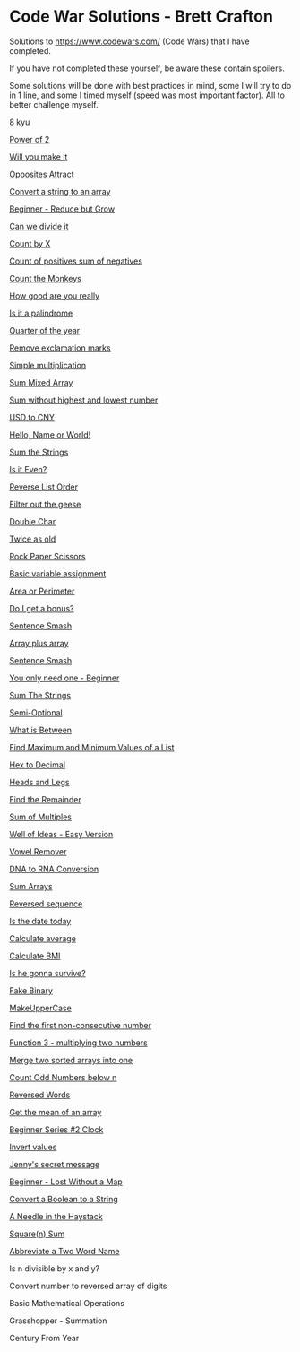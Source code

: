 # Code War Solutions - Brett Crafton
Solutions to https://www.codewars.com/ (Code Wars) that I have completed.<br>

If you have not completed these yourself, be aware these contain spoilers.

Some solutions will be done with best practices in mind, some I will try to do in 1 line, and some I timed myself (speed was most important factor). All to better challenge myself.

8 kyu

<a target="_blank" rel="noopener noreferrer" href="https://brettcrafton.github.io/CodeWars-JavaScript/Powers%20of%202/index.html">Power of 2</a>

<a target="_blank" rel="noopener noreferrer" href="https://brettcrafton.github.io/CodeWars-JavaScript/Will%20you%20make%20it/index.html">Will you make it</a>

<a target="_blank" rel="noopener noreferrer" href="https://brettcrafton.github.io/CodeWars-JavaScript/Opposites%20Attract/index.html">Opposites Attract</a>

<a target="_blank" rel="noopener noreferrer" href="https://brettcrafton.github.io/CodeWars-JavaScript/Convert%20a%20string%20to%20an%20array/index.html">Convert a string to an array</a>

<a target="_blank" rel="noopener noreferrer" href="https://brettcrafton.github.io/CodeWars-JavaScript/Beginner%20-%20Reduce%20but%20Grow/index.html">Beginner - Reduce but Grow</a>

<a target="_blank" rel="noopener noreferrer" href="https://brettcrafton.github.io/CodeWars-JavaScript/Can%20we%20divide%20it/index.html">Can we divide it</a>

<a target="_blank" rel="noopener noreferrer" href="https://brettcrafton.github.io/CodeWars-JavaScript/Count%20by%20X/index.html">Count by X</a>

<a target="_blank" rel="noopener noreferrer" href="https://brettcrafton.github.io/CodeWars-JavaScript/Count%20of%20positives%20sum%20of%20negatives/index.html">Count of positives sum of negatives</a>

<a target="_blank" rel="noopener noreferrer" href="https://brettcrafton.github.io/CodeWars-JavaScript/Count%20the%20Monkeys/index.html">Count the Monkeys</a>

<a target="_blank" rel="noopener noreferrer" href="https://brettcrafton.github.io/CodeWars-JavaScript/How%20good%20are%20you%20really/index.html">How good are you really</a>

<a target="_blank" rel="noopener noreferrer" href="https://brettcrafton.github.io/CodeWars-JavaScript/Is%20it%20a%20palindrome/index.html">Is it a palindrome</a>

<a target="_blank" rel="noopener noreferrer" href="https://brettcrafton.github.io/CodeWars-JavaScript/Quarter%20of%20the%20year/index.html">Quarter of the year</a>

<a target="_blank" rel="noopener noreferrer" href="https://brettcrafton.github.io/CodeWars-JavaScript/Remove%20exclamation%20marks/index.html">Remove exclamation marks</a>

<a target="_blank" rel="noopener noreferrer" href="https://brettcrafton.github.io/CodeWars-JavaScript/Simple%20multiplication/index.html">Simple multiplication</a>

<a target="_blank" rel="noopener noreferrer" href="https://brettcrafton.github.io/CodeWars-JavaScript/Sum%20Mixed%20Array/index.html">Sum Mixed Array</a>

<a target="_blank" rel="noopener noreferrer" href="https://brettcrafton.github.io/CodeWars-JavaScript/Sum%20without%20highest%20and%20lowest%20number/index.html">Sum without highest and lowest number</a>

<a target="_blank" rel="noopener noreferrer" href="https://brettcrafton.github.io/CodeWars-JavaScript/USD%20to%20CNY/index.html">USD to CNY</a>

<a target="_blank" rel="noopener noreferrer" href="https://brettcrafton.github.io/CodeWars-JavaScript/Hello%2C%20Name%20or%20World/index.html">Hello, Name or World!</a>

<a target="_blank" rel="noopener noreferrer" href="https://brettcrafton.github.io/CodeWars-JavaScript/Sum%20The%20Strings/index.html">Sum the Strings</a>

<a target="_blank" rel="noopener noreferrer" href="https://brettcrafton.github.io/CodeWars-JavaScript/Is%20it%20Even/index.html">Is it Even?</a>

<a target="_blank" rel="noopener noreferrer" href="https://brettcrafton.github.io/CodeWars-JavaScript/main/Reverse%20List%20Order/index.html">Reverse List Order</a>

<a target="_blank" rel="noopener noreferrer" href="https://brettcrafton.github.io/CodeWars-JavaScript/main/Filter%20out%20the%20geese/index.html">Filter out the geese</a>

<a target="_blank" rel="noopener noreferrer" href="https://brettcrafton.github.io/CodeWars-JavaScript/Double%20Char/index.html">Double Char</a>

<a target="_blank" rel="noopener noreferrer" href="https://brettcrafton.github.io/CodeWars-JavaScript/Twice%20as%20old/index.html">Twice as old</a>

<a target="_blank" rel="noopener noreferrer" href="https://brettcrafton.github.io/CodeWars-JavaScript/Rock%20Paper%20Scissors/index.html">Rock Paper Scissors</a>

<a target="_blank" rel="noopener noreferrer" href="https://brettcrafton.github.io/CodeWars-JavaScript/Basic%20variable%20assignment/index.html">Basic variable assignment</a>

<a target="_blank" rel="noopener noreferrer" href="https://brettcrafton.github.io/CodeWars-JavaScript/Area%20or%20Perimeter/index.html">Area or Perimeter</a>

<a target="_blank" rel="noopener noreferrer" href="https://brettcrafton.github.io/CodeWars-JavaScript/Do%20I%20get%20a%20bonus/index.html">Do I get a bonus?</a>

<a target="_blank" rel="noopener noreferrer" href="https://brettcrafton.github.io/CodeWars-JavaScript/Sentence%20Smash/index.html">Sentence Smash</a>

<a target="_blank" rel="noopener noreferrer" href="https://brettcrafton.github.io/CodeWars-JavaScript/Array%20plus%20array/index.html">Array plus array</a>

<a target="_blank" rel="noopener noreferrer" href="https://brettcrafton.github.io/CodeWars-JavaScript/Sentence%20Smash/index.html">Sentence Smash</a>

<a target="_blank" rel="noopener noreferrer" href="https://brettcrafton.github.io/CodeWars-JavaScript/You%20only%20need%20one%20-%20Beginner/index.html">You only need one - Beginner
</a>

<a target="_blank" rel="noopener noreferrer" href="https://brettcrafton.github.io/CodeWars-JavaScript/Sum%20The%20Strings/index.html">Sum The Strings</a>

<a target="_blank" rel="noopener noreferrer" href="https://brettcrafton.github.io/CodeWars-JavaScript/Semi-Optional/index.html">Semi-Optional</a>

<a target="_blank" rel="noopener noreferrer" href="https://brettcrafton.github.io/CodeWars-JavaScript/What%20is%20between/index.html">What is Between</a>

<a target="_blank" rel="noopener noreferrer" href="https://brettcrafton.github.io/CodeWars-JavaScript/Find%20Maximum%20and%20Minimum%20Values%20of%20a%20List/index.html">Find Maximum and Minimum Values of a List
</a>

<a target="_blank" rel="noopener noreferrer" href="https://brettcrafton.github.io/CodeWars-JavaScript/Hex%20to%20Decimal/index.html">Hex to Decimal</a>

<a target="_blank" rel="noopener noreferrer" href="https://brettcrafton.github.io/CodeWars-JavaScript/Heads%20and%20Legs/index.html">Heads and Legs
</a>

<a target="_blank" rel="noopener noreferrer" href="https://brettcrafton.github.io/CodeWars-JavaScript/Find%20the%20Remainder/index.html">Find the Remainder
</a>

<a target="_blank" rel="noopener noreferrer" href="https://brettcrafton.github.io/CodeWars-JavaScript/Sum%20of%20Multiples/index.html">Sum of Multiples
</a>

<a target="_blank" rel="noopener noreferrer" href="https://brettcrafton.github.io/CodeWars-JavaScript/Well%20of%20Ideas%20-%20Easy%20Version/index.html">Well of Ideas - Easy Version
</a>

<a target="_blank" rel="noopener noreferrer" href="https://brettcrafton.github.io/CodeWars-JavaScript/Vowel%20remover/index.html">Vowel Remover
</a>

<a target="_blank" rel="noopener noreferrer" href="https://brettcrafton.github.io/CodeWars-JavaScript/DNA%20to%20RNA%20Conversion/index.html">DNA to RNA Conversion</a>

<a target="_blank" rel="noopener noreferrer" href="https://brettcrafton.github.io/CodeWars-JavaScript/Sum%20Arrays/index.html">Sum Arrays</a>

<a target="_blank" rel="noopener noreferrer" href="https://brettcrafton.github.io/CodeWars-JavaScript/Reversed%20sequence/index.html">Reversed sequence</a>

<a target="_blank" rel="noopener noreferrer" href="https://brettcrafton.github.io/CodeWars-JavaScript/Is%20the%20date%20today/index.html">Is the date today</a>

<a target="_blank" rel="noopener noreferrer" href="https://brettcrafton.github.io/CodeWars-JavaScript/Calculate%20average/index.html">Calculate average</a>

<a target="_blank" rel="noopener noreferrer" href="https://brettcrafton.github.io/CodeWars-JavaScript/Calculate%20BMI/index.html">Calculate BMI</a>

<a target="_blank" rel="noopener noreferrer" href="https://brettcrafton.github.io/CodeWars-JavaScript/Is%20he%20gonna%20survive/index.html">Is he gonna survive?</a>

<a target="_blank" rel="noopener noreferrer" href="https://brettcrafton.github.io/CodeWars-JavaScript/Fake%20Binary/index.html">Fake Binary</a>

<a target="_blank" rel="noopener noreferrer" href="https://brettcrafton.github.io/CodeWars-JavaScript/MakeUpperCase/index.html">MakeUpperCase</a>

<a target="_blank" rel="noopener noreferrer" href="https://brettcrafton.github.io/CodeWars-JavaScript/Find%20the%20first%20non-consecutive%20number/index.html">Find the first non-consecutive number</a>

<a target="_blank" rel="noopener noreferrer" href="https://brettcrafton.github.io/CodeWars-JavaScript/Function%203%20-%20multiplying%20two%20numbers/index.html">Function 3 - multiplying two numbers</a>

<a target="_blank" rel="noopener noreferrer" href="https://brettcrafton.github.io/CodeWars-JavaScript/Merge%20two%20sorted%20arrays%20into%20one/index.html">Merge two sorted arrays into one</a>

<a target="_blank" rel="noopener noreferrer" href="https://brettcrafton.github.io/CodeWars-JavaScript/Count%20Odd%20Numbers%20below%20n/index.html">Count Odd Numbers below n</a>

<a target="_blank" rel="noopener noreferrer" href="https://brettcrafton.github.io/CodeWars-JavaScript/Reversed%20Words/index.html">Reversed Words</a>

<a target="_blank" rel="noopener noreferrer" href="https://brettcrafton.github.io/CodeWars-JavaScript/Get%20the%20mean%20of%20an%20array/index.html">Get the mean of an array</a>

<a target="_blank" rel="noopener noreferrer" href="https://brettcrafton.github.io/CodeWars-JavaScript/Beginner%20Series%20%232%20Clock/index.html">Beginner Series #2 Clock</a>

<a target="_blank" rel="noopener noreferrer" href="https://brettcrafton.github.io/CodeWars-JavaScript/Invert%20values/index.html">Invert values</a>

<a target="_blank" rel="noopener noreferrer" href="https://brettcrafton.github.io/CodeWars-JavaScript/Jenny's%20secret%20message/index.html">Jenny's secret message</a>

<a target="_blank" rel="noopener noreferrer" href="https://brettcrafton.github.io/CodeWars-JavaScript/Beginner%20-%20Lost%20Without%20a%20Map/index.html">Beginner - Lost Without a Map</a>

<a target="_blank" rel="noopener noreferrer" href="https://brettcrafton.github.io/CodeWars-JavaScript/Convert%20a%20Boolean%20to%20a%20String/index.html">Convert a Boolean to a String</a>

<a target="_blank" rel="noopener noreferrer" href="https://brettcrafton.github.io/CodeWars-JavaScript/A%20Needle%20in%20the%20Haystack/index.html">A Needle in the Haystack</a>

<a target="_blank" rel="noopener noreferrer" href="https://brettcrafton.github.io/CodeWars-JavaScript/Square(n)%20Sum/index.html">Square(n) Sum</a>

<a target="_blank" rel="noopener noreferrer" href="https://brettcrafton.github.io/CodeWars-JavaScript/Abbreviate%20a%20Two%20Word%20Name/index.html">Abbreviate a Two Word Name</a>

Is n divisible by x and y?

Convert number to reversed array of digits

Basic Mathematical Operations

Grasshopper - Summation

Century From Year
